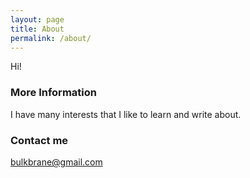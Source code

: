 ```yaml
---
layout: page
title: About
permalink: /about/
---
```


Hi!

### More Information

I have many interests that I like to learn and write about.

### Contact me

[bulkbrane@gmail.com](mailto:bulkbrane@gmail.com)
